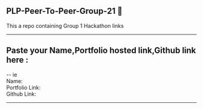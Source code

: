 ## PLP-Peer-To-Peer-Group-21 :rocket: 
This a repo containing Group 1 Hackathon links

----
## Paste your Name,Portfolio hosted  link,Github link here :
--
ie<br>
Name:<br>
Portfolio Link:<br>
Github Link:<br>

----
